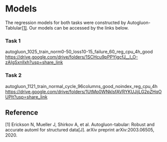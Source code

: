# Models
The regression models for both tasks were constructed by Autogluon-Tablular[[1]](https://arxiv.org/pdf/2003.06505.pdf).
Our models can be accessed by the links below.

### Task 1 
autogluon_1025_train_norm0-50_loss10-15_failure_60_reg_cpu_4h_good<br>
https://drive.google.com/drive/folders/1SCHcu9pPPYigcfJ__I_O-zAIgSxnllxh?usp=share_link

### Task 2 
autogluon_1121_train_normal_cycle_96columns_good_noindex_reg_cpu_4h<br>
https://drive.google.com/drive/folders/1UtMp0WNkIsfAVRYKUJijLG2pZHqOUPIt?usp=share_link


## Reference
[1] Erickson N, Mueller J, Shirkov A, et al. Autogluon-tabular: Robust and accurate automl for structured data[J]. arXiv preprint arXiv:2003.06505, 2020.
